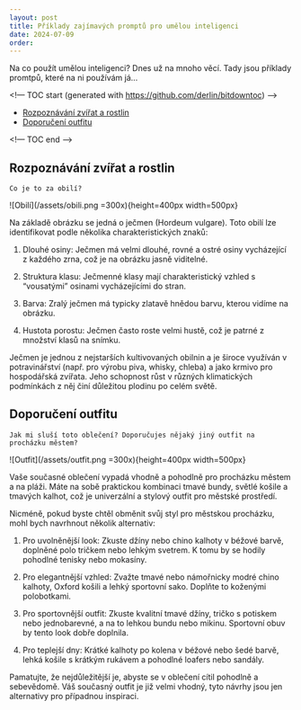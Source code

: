 ```yaml
---
layout: post
title: Příklady zajímavých promptů pro umělou inteligenci
date: 2024-07-09
order: 
---
```


Na co použít umělou inteligenci? Dnes už na mnoho věcí. Tady jsou příklady promtpů, které na ni používám já… 


<!— TOC start (generated with https://github.com/derlin/bitdowntoc) —>

- [Rozpoznávání zvířat a rostlin](#rozpoznávání-zvíat-a-rostlin)
- [Doporučení outfitu](#doporuení-outfitu)

<!— TOC end —>


## Rozpoznávání zvířat a rostlin

    Co je to za obilí?​​​​​​​​​​​​​​​​
    
![Obilí](/assets/obili.png =300x){height=400px width=500px}   

Na základě obrázku se jedná o ječmen (Hordeum vulgare). Toto obilí lze identifikovat podle několika charakteristických znaků:

1. Dlouhé osiny: Ječmen má velmi dlouhé, rovné a ostré osiny vycházející z každého zrna, což je na obrázku jasně viditelné.

2. Struktura klasu: Ječmenné klasy mají charakteristický vzhled s “vousatými” osinami vycházejícími do stran.

3. Barva: Zralý ječmen má typicky zlatavě hnědou barvu, kterou vidíme na obrázku.

4. Hustota porostu: Ječmen často roste velmi hustě, což je patrné z množství klasů na snímku.

Ječmen je jednou z nejstarších kultivovaných obilnin a je široce využíván v potravinářství (např. pro výrobu piva, whisky, chleba) a jako krmivo pro hospodářská zvířata. Jeho schopnost růst v různých klimatických podmínkách z něj činí důležitou plodinu po celém světě.​​​​​​​​​​​​​​​​

## Doporučení outfitu

    Jak mi sluší toto oblečení? Doporučujes nějaký jiný outfit na procházku městem?​​​​​​​​​​​​​​​​

![Outfit](/assets/outfit.png =300x){height=400px width=500px}   

Vaše současné oblečení vypadá vhodně a pohodlně pro procházku městem a na pláži. Máte na sobě praktickou kombinaci tmavé bundy, světlé košile a tmavých kalhot, což je univerzální a stylový outfit pro městské prostředí.

Nicméně, pokud byste chtěl obměnit svůj styl pro městskou procházku, mohl bych navrhnout několik alternativ:

1. Pro uvolněnější look: Zkuste džíny nebo chino kalhoty v béžové barvě, doplněné polo tričkem nebo lehkým svetrem. K tomu by se hodily pohodlné tenisky nebo mokasíny.

2. Pro elegantnější vzhled: Zvažte tmavé nebo námořnicky modré chino kalhoty, Oxford košili a lehký sportovní sako. Doplňte to koženými polobotkami.

3. Pro sportovnější outfit: Zkuste kvalitní tmavé džíny, tričko s potiskem nebo jednobarevné, a na to lehkou bundu nebo mikinu. Sportovní obuv by tento look dobře doplnila.

4. Pro teplejší dny: Krátké kalhoty po kolena v béžové nebo šedé barvě, lehká košile s krátkým rukávem a pohodlné loafers nebo sandály.

Pamatujte, že nejdůležitější je, abyste se v oblečení cítil pohodlně a sebevědomě. Váš současný outfit je již velmi vhodný, tyto návrhy jsou jen alternativy pro případnou inspiraci.​​​​​​​​​​​​​​​​